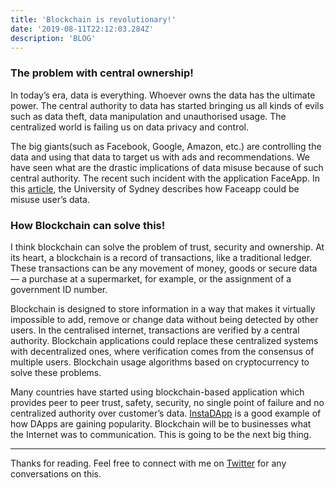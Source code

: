 ```yaml
---
title: 'Blockchain is revolutionary!'
date: '2019-08-11T22:12:03.284Z'
description: 'BLOG'
---
```


### The problem with central ownership!

In today’s era, data is everything. Whoever owns the data has the ultimate power. The central authority to data has started bringing us all kinds of evils such as data theft, data manipulation and unauthorised usage. The centralized world is failing us on data privacy and control.

The big giants(such as Facebook, Google, Amazon, etc.) are controlling the data and using that data to target us with ads and recommendations. We have seen what are the drastic implications of data misuse because of such central authority. The recent such incident with the application FaceApp. In this [article](https://www.sydney.edu.au/news-opinion/news/2019/08/06/is-faceapp-hoarding-our-data-.html), the University of Sydney describes how Faceapp could be misuse user’s data.

### How Blockchain can solve this!

I think blockchain can solve the problem of trust, security and ownership. At its heart, a blockchain is a record of transactions, like a traditional ledger. These transactions can be any movement of money, goods or secure data — a purchase at a supermarket, for example, or the assignment of a government ID number.

Blockchain is designed to store information in a way that makes it virtually impossible to add, remove or change data without being detected by other users.
In the centralised internet, transactions are verified by a central authority. Blockchain applications could replace these centralized systems with decentralized ones, where verification comes from the consensus of multiple users. Blockchain usage algorithms based on cryptocurrency to solve these problems.

Many countries have started using blockchain-based application which provides peer to peer trust, safety, security, no single point of failure and no centralized authority over customer’s data. [InstaDApp](https://instadapp.io/) is a good example of how DApps are gaining popularity.
Blockchain will be to businesses what the Internet was to communication. This is going to be the next big thing.

---

Thanks for reading. Feel free to connect with me on [Twitter](https://twitter.com/whoAbhishekSah) for any conversations on this.
